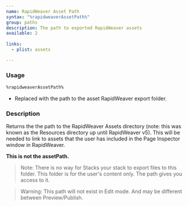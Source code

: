 ```yaml
---
name: RapidWeaver Asset Path
syntax: "%rapidweaverAssetPath%"
group: paths
description: The path to exported RapidWeaver assets
available: 2
  
links:
  - plist: assets

---
```




### Usage

```html
%rapidweaverAssetPath%
```

 - Replaced with the path to the asset RapidWeaver export folder.


### Description

Returns the the path to the RapidWeaver Assets directory (note: this was known as the Resources directory up until RapidWeaver v5). This will be needed to link to assets that the user has included in the Page Inspector window in RapidWeaver.

**This is not the assetPath.**

> Note: There is no way for Stacks your stack to export files to this folder.  This folder is for the user's content only. The path gives you access to it.  

> Warning: This path will not exist in Edit mode. And may be different between Preview/Publish.





